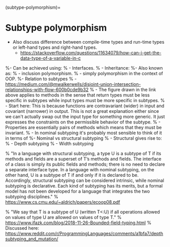 (subtype-polymorphism)=
# Subtype polymorphism

- Also discuss difference between compile-time types and run-time types or left-hand types and right-hand types.
  - https://stackoverflow.com/questions/11634079/how-can-i-get-the-data-type-of-a-variable-in-c

%- Can be achieved using:
%  - Interfaces.
%  - Inheritance:
%- Also known as:
%  - inclusion polymorphism.
%  - simply polymorphism in the context of OOP.
%- Relation to subtypes
%  - https://medium.com/@mwalkerwells/disjoint-union-intersection-relationships-with-flow-600b0cde9b32
%  - The figure drawn in the link above applies to methods in the sense that return types must be less specific in subtypes while input types must be more specific in subtypes.
%   - Start here: This is because functions are contravariant (wider) in input and covariant (narrower) in output. This is not a great explanation either since we can't actually swap out the input type for something more generic. It just expresses the constraints on the permissible behavior of the subtype.
%   - Properties are essentially pairs of methods which means that they must be invariant.
%  - In nominal subtyping it's probably most sensible to think of it in terms of 
%- Nominal vs structural subtyping
%  - Structural gives rise to:
%    - Depth subtyping
%    - Width subtyping

% "In a language with structural subtyping, a type U is a subtype of T if its methods and fields are a superset of T’s methods and fields. The interface of a class is simply its public fields and methods; there is no need to declare a separate interface type. In a language with nominal subtyping, on the other hand, U is a subtype of T if and only if it is declared to be. Accordingly, structural subtyping can be considered intrinsic, while nominal subtyping is declarative. Each kind of subtyping has its merits, but a formal model has not been developed for a language that integrates the two subtyping disciplines."
% https://www.cs.cmu.edu/~aldrich/papers/ecoop08.pdf


% "We say that T is a subtype of U (written T<:U) if all operations allowed on values of type U are allowed on values of type T."
% https://www.ifazk.com/blog/2018-11-26-Bounded-field-typing.html
% Discussed here: https://www.reddit.com/r/ProgrammingLanguages/comments/a1bfa7/depthsubtyping_and_mutation/


